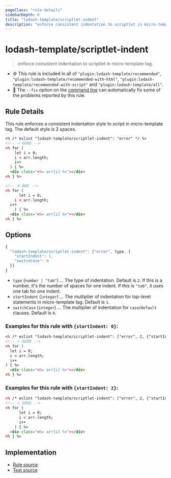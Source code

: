```yaml
---
pageClass: "rule-details"
sidebarDepth: 0
title: "lodash-template/scriptlet-indent"
description: "enforce consistent indentation to scriptlet in micro-template tag."
---
```


# lodash-template/scriptlet-indent

> enforce consistent indentation to scriptlet in micro-template tag.

- :gear: This rule is included in all of `"plugin:lodash-template/recommended"`, `"plugin:lodash-template/recommended-with-html"`, `"plugin:lodash-template/recommended-with-script"` and `"plugin:lodash-template/all"`.
- :wrench: The `--fix` option on the [command line](https://eslint.org/docs/user-guide/command-line-interface#fixing-problems) can automatically fix some of the problems reported by this rule.

## Rule Details

This rule enforces a consistent indentation style to script in micro-template tag. The default style is 2 spaces.

<!-- prettier-ignore -->
```html
<% /* eslint "lodash-template/scriptlet-indent": "error" */ %>
<!-- ✓ GOOD -->
<% for (
    let i = 0;
    i < arr.length;
    i++
  ) { %>
  <div class="<%= arr[i] %>"></div>
<% } %>

<!-- ✗ BAD -->
<% for (
      let i = 0;
    i < arr.length;
  i++
    ) { %>
  <div class="<%= arr[i] %>"></div>
<% } %>
```

## Options

```js
{
  "lodash-template/scriptlet-indent": ["error", type, {
    "startIndent": 1,
    "switchCase": 0
  }]
}
```

- `type` (`number | "tab"`) ... The type of indentation. Default is `2`. If this is a number, it's the number of spaces for one indent. If this is `"tab"`, it uses one tab for one indent.
- `startIndent` (`integer`) ... The multiplier of indentation for top-level statements in micro-template tag. Default is `1`.
- `switchCase` (`integer`) ... The multiplier of indentation for `case`/`default` clauses. Default is `0`.

### Examples for this rule with `{startIndent: 0}`:

<!-- prettier-ignore -->
```html
<% /* eslint "lodash-template/scriptlet-indent": ["error", 2, {"startIndent": 0}] */ %>
<!-- ✓ GOOD -->
<% for (
  let i = 0;
  i < arr.length;
  i++
) { %>
  <div class="<%= arr[i] %>"></div>
<% } %>
```

### Examples for this rule with `{startIndent: 2}`:

<!-- prettier-ignore -->
```html
<% /* eslint "lodash-template/scriptlet-indent": ["error", 2, {"startIndent": 2}] */ %>
<!-- ✓ GOOD -->
<% for (
      let i = 0;
      i < arr.length;
      i++
    ) { %>
  <div class="<%= arr[i] %>"></div>
<% } %>
```

## Implementation

- [Rule source](https://github.com/ota-meshi/eslint-plugin-lodash-template/blob/master/lib/rules/scriptlet-indent.js)
- [Test source](https://github.com/ota-meshi/eslint-plugin-lodash-template/blob/master/tests/lib/rules/scriptlet-indent.js)
